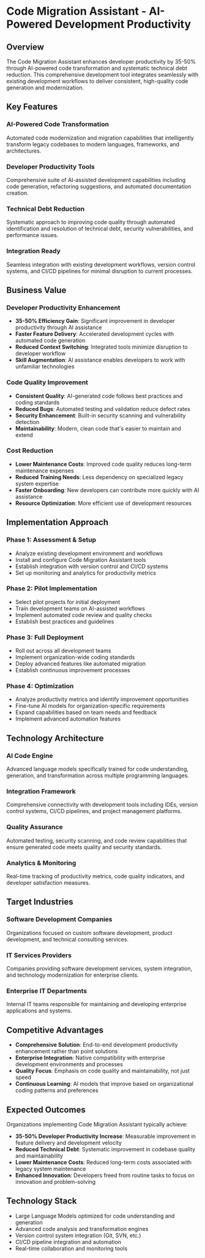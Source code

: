 # Code Migration Assistant - AI-Powered Development Productivity

## Overview

The Code Migration Assistant enhances developer productivity by 35-50% through AI-powered code transformation and systematic technical debt reduction. This comprehensive development tool integrates seamlessly with existing development workflows to deliver consistent, high-quality code generation and modernization.

## Key Features

### AI-Powered Code Transformation
Automated code modernization and migration capabilities that intelligently transform legacy codebases to modern languages, frameworks, and architectures.

### Developer Productivity Tools
Comprehensive suite of AI-assisted development capabilities including code generation, refactoring suggestions, and automated documentation creation.

### Technical Debt Reduction
Systematic approach to improving code quality through automated identification and resolution of technical debt, security vulnerabilities, and performance issues.

### Integration Ready
Seamless integration with existing development workflows, version control systems, and CI/CD pipelines for minimal disruption to current processes.

## Business Value

### Developer Productivity Enhancement
- **35-50% Efficiency Gain**: Significant improvement in developer productivity through AI assistance
- **Faster Feature Delivery**: Accelerated development cycles with automated code generation
- **Reduced Context Switching**: Integrated tools minimize disruption to developer workflow
- **Skill Augmentation**: AI assistance enables developers to work with unfamiliar technologies

### Code Quality Improvement
- **Consistent Quality**: AI-generated code follows best practices and coding standards
- **Reduced Bugs**: Automated testing and validation reduce defect rates
- **Security Enhancement**: Built-in security scanning and vulnerability detection
- **Maintainability**: Modern, clean code that's easier to maintain and extend

### Cost Reduction
- **Lower Maintenance Costs**: Improved code quality reduces long-term maintenance expenses
- **Reduced Training Needs**: Less dependency on specialized legacy system expertise
- **Faster Onboarding**: New developers can contribute more quickly with AI assistance
- **Resource Optimization**: More efficient use of development resources

## Implementation Approach

### Phase 1: Assessment & Setup
- Analyze existing development environment and workflows
- Install and configure Code Migration Assistant tools
- Establish integration with version control and CI/CD systems
- Set up monitoring and analytics for productivity metrics

### Phase 2: Pilot Implementation
- Select pilot projects for initial deployment
- Train development teams on AI-assisted workflows
- Implement automated code review and quality checks
- Establish best practices and guidelines

### Phase 3: Full Deployment
- Roll out across all development teams
- Implement organization-wide coding standards
- Deploy advanced features like automated migration
- Establish continuous improvement processes

### Phase 4: Optimization
- Analyze productivity metrics and identify improvement opportunities
- Fine-tune AI models for organization-specific requirements
- Expand capabilities based on team needs and feedback
- Implement advanced automation features

## Technology Architecture

### AI Code Engine
Advanced language models specifically trained for code understanding, generation, and transformation across multiple programming languages.

### Integration Framework
Comprehensive connectivity with development tools including IDEs, version control systems, CI/CD pipelines, and project management platforms.

### Quality Assurance
Automated testing, security scanning, and code review capabilities that ensure generated code meets quality and security standards.

### Analytics & Monitoring
Real-time tracking of productivity metrics, code quality indicators, and developer satisfaction measures.

## Target Industries

### Software Development Companies
Organizations focused on custom software development, product development, and technical consulting services.

### IT Services Providers
Companies providing software development services, system integration, and technology modernization for enterprise clients.

### Enterprise IT Departments
Internal IT teams responsible for maintaining and developing enterprise applications and systems.

## Competitive Advantages

- **Comprehensive Solution**: End-to-end development productivity enhancement rather than point solutions
- **Enterprise Integration**: Native compatibility with enterprise development environments and processes
- **Quality Focus**: Emphasis on code quality and maintainability, not just speed
- **Continuous Learning**: AI models that improve based on organizational coding patterns and preferences

## Expected Outcomes

Organizations implementing Code Migration Assistant typically achieve:

- **35-50% Developer Productivity Increase**: Measurable improvement in feature delivery and development velocity
- **Reduced Technical Debt**: Systematic improvement in codebase quality and maintainability
- **Lower Maintenance Costs**: Reduced long-term costs associated with legacy system maintenance
- **Enhanced Innovation**: Developers freed from routine tasks to focus on innovation and problem-solving

## Technology Stack

- Large Language Models optimized for code understanding and generation
- Advanced code analysis and transformation engines
- Version control system integration (Git, SVN, etc.)
- CI/CD pipeline integration and automation
- Real-time collaboration and monitoring tools